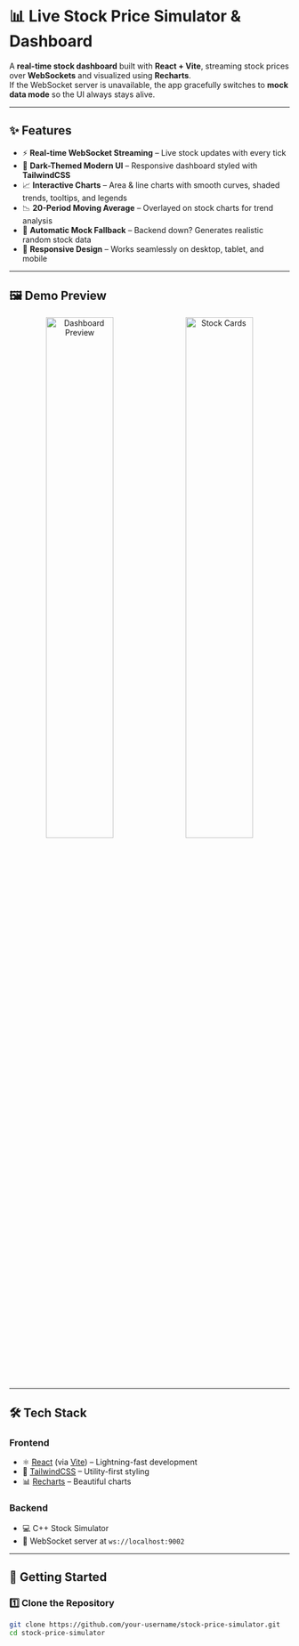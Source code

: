 # 📊 Live Stock Price Simulator & Dashboard

A **real-time stock dashboard** built with **React + Vite**, streaming stock prices over **WebSockets** and visualized using **Recharts**.  
If the WebSocket server is unavailable, the app gracefully switches to **mock data mode** so the UI always stays alive.

---

## ✨ Features

- ⚡ **Real-time WebSocket Streaming** – Live stock updates with every tick  
- 🎨 **Dark-Themed Modern UI** – Responsive dashboard styled with **TailwindCSS**  
- 📈 **Interactive Charts** – Area & line charts with smooth curves, shaded trends, tooltips, and legends  
- 📉 **20-Period Moving Average** – Overlayed on stock charts for trend analysis  
- 🔄 **Automatic Mock Fallback** – Backend down? Generates realistic random stock data  
- 📱 **Responsive Design** – Works seamlessly on desktop, tablet, and mobile  

---

## 🖼️ Demo Preview

<p align="center">
  <img src="demo/dashboard.png" alt="Dashboard Preview" width="49%">
  <img src="demo/stock-cards.png" alt="Stock Cards" width="49%">
</p>

---

## 🛠️ Tech Stack

### Frontend
- ⚛️ [React](https://reactjs.org/) (via [Vite](https://vitejs.dev/)) – Lightning-fast development  
- 🎨 [TailwindCSS](https://tailwindcss.com/) – Utility-first styling  
- 📊 [Recharts](https://recharts.org/) – Beautiful charts  

### Backend
- 💻 C++ Stock Simulator  
- 🔌 WebSocket server at `ws://localhost:9002`  

---

## 🚀 Getting Started

### 1️⃣ Clone the Repository
```bash
git clone https://github.com/your-username/stock-price-simulator.git
cd stock-price-simulator
